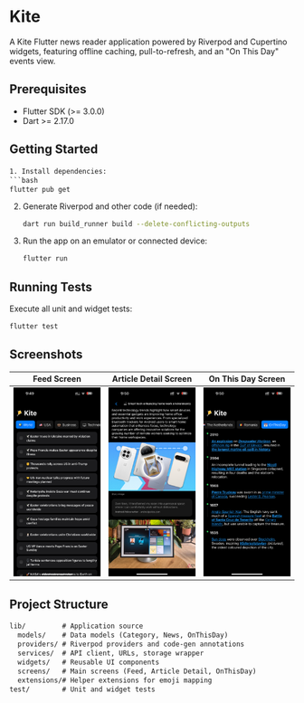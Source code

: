 # Kite

A Kite Flutter news reader application powered by Riverpod and Cupertino widgets, featuring offline caching, pull-to-refresh, and an "On This Day" events view.

## Prerequisites

- Flutter SDK (>= 3.0.0)
- Dart >= 2.17.0

## Getting Started

   ```
1. Install dependencies:
   ```bash
   flutter pub get
   ```
2. Generate Riverpod and other code (if needed):
   ```bash
   dart run build_runner build --delete-conflicting-outputs
   ```
3. Run the app on an emulator or connected device:
   ```bash
   flutter run
   ```

## Running Tests

Execute all unit and widget tests:
```bash
flutter test
```

## Screenshots

<!-- Replace these with actual screenshots in `screenshots/` folder -->

| Feed Screen             | Article Detail Screen  | On This Day Screen     |
| ----------------------- | ---------------------- | ---------------------- |
| ![Feed Screen](screenshots/feed.png) | ![Article Detail](screenshots/article_detail.png) | ![On This Day](screenshots/on_this_day.png) |

## Project Structure

```
lib/         # Application source
  models/    # Data models (Category, News, OnThisDay)
  providers/ # Riverpod providers and code-gen annotations
  services/  # API client, URLs, storage wrapper
  widgets/   # Reusable UI components
  screens/   # Main screens (Feed, Article Detail, OnThisDay)
  extensions/# Helper extensions for emoji mapping
test/        # Unit and widget tests
```
